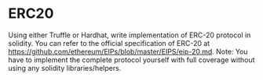 # ERC20
Using either Truffle or Hardhat, write implementation of ERC-20 protocol in solidity. You
can refer to the official specification of ERC-20 at
https://github.com/ethereum/EIPs/blob/master/EIPS/eip-20.md.
Note: You have to implement the complete protocol yourself with full coverage without using
any solidity libraries/helpers.
